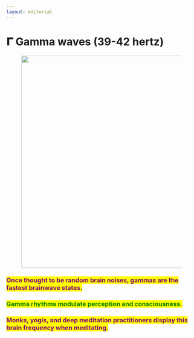 ```yaml
---
layout: editorial
---
```


# 𝚪 Gamma waves (39-42 hertz)

<figure><img src="../../../../../../.gitbook/assets/pexels-btgl-♡-18435203.jpg" alt="" width="563"><figcaption></figcaption></figure>

### <mark style="color:purple;">**Once thought to be random brain noises, gammas are the fastest brainwave states.**</mark>

### <mark style="color:green;">**Gamma rhythms modulate perception and consciousness.**</mark>

### <mark style="color:purple;">**Monks, yogis, and deep meditation practitioners display this brain frequency when meditating.**</mark>
